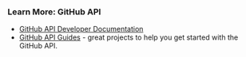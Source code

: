 ### Learn More: GitHub API

- [GitHub API Developer Documentation](https://developer.github.com/v3/)
- [GitHub API Guides](https://developer.github.com/guides/) - great projects to help you get started with the GitHub API.
